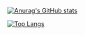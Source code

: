 [![Anurag's GitHub stats](https://github-readme-stats.vercel.app/api?username=joelkalil&show_icons=true&theme=radical)](https://github.com/anuraghazra/github-readme-stats)


[![Top Langs](https://github-readme-stats.vercel.app/api/top-langs/?username=joelkalil&layout=compact)](https://github.com/anuraghazra/github-readme-stats)

